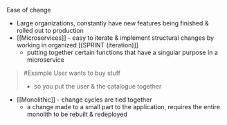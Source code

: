 Ease of change

- Large organizations, constantly have new features being finished & rolled out to production
- [[Microservices]] - easy to iterate & implement structural changes by working in organized [[SPRINT (iteration)]]
	- putting together certain functions that have a singular purpose in a microservice
>	#Example 
>	User wants to buy stuff
>	- so you put the user & the catalogue together
- [[Monolithic]] - change cycles are tied together
	- a change made to a small part to the application, requires the entire monolith to be rebuilt & redeployed